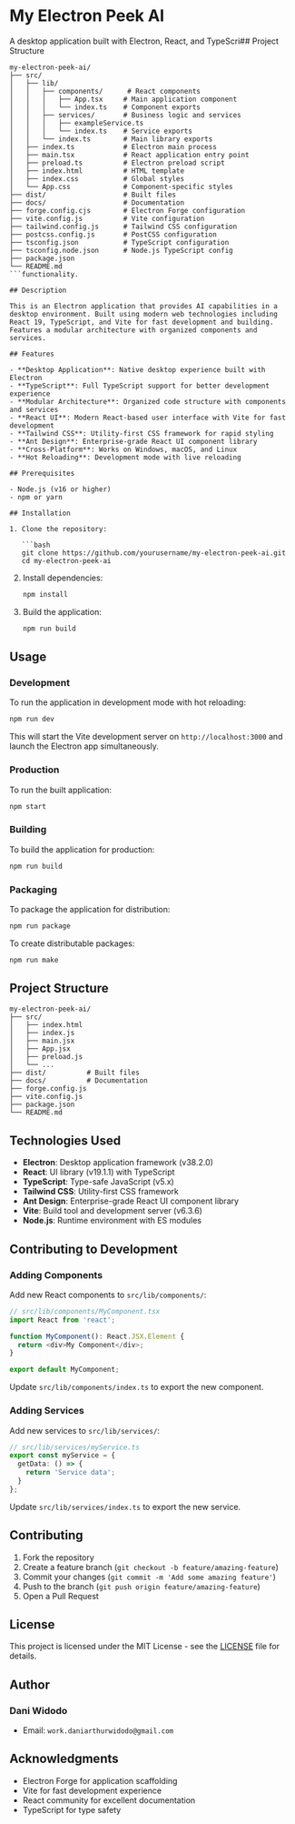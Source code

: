 # My Electron Peek AI

A desktop application built with Electron, React, and TypeScri## Project Structure

```text
my-electron-peek-ai/
├── src/
│   ├── lib/
│   │   ├── components/      # React components
│   │   │   ├── App.tsx     # Main application component
│   │   │   └── index.ts    # Component exports
│   │   ├── services/       # Business logic and services
│   │   │   ├── exampleService.ts
│   │   │   └── index.ts    # Service exports
│   │   └── index.ts        # Main library exports
│   ├── index.ts            # Electron main process
│   ├── main.tsx            # React application entry point
│   ├── preload.ts          # Electron preload script
│   ├── index.html          # HTML template
│   ├── index.css           # Global styles
│   └── App.css             # Component-specific styles
├── dist/                   # Built files
├── docs/                   # Documentation
├── forge.config.cjs        # Electron Forge configuration
├── vite.config.js          # Vite configuration
├── tailwind.config.js      # Tailwind CSS configuration
├── postcss.config.js       # PostCSS configuration
├── tsconfig.json           # TypeScript configuration
├── tsconfig.node.json      # Node.js TypeScript config
├── package.json
└── README.md
```functionality.

## Description

This is an Electron application that provides AI capabilities in a desktop environment. Built using modern web technologies including React 19, TypeScript, and Vite for fast development and building. Features a modular architecture with organized components and services.

## Features

- **Desktop Application**: Native desktop experience built with Electron
- **TypeScript**: Full TypeScript support for better development experience
- **Modular Architecture**: Organized code structure with components and services
- **React UI**: Modern React-based user interface with Vite for fast development
- **Tailwind CSS**: Utility-first CSS framework for rapid styling
- **Ant Design**: Enterprise-grade React UI component library
- **Cross-Platform**: Works on Windows, macOS, and Linux
- **Hot Reloading**: Development mode with live reloading

## Prerequisites

- Node.js (v16 or higher)
- npm or yarn

## Installation

1. Clone the repository:

   ```bash
   git clone https://github.com/yourusername/my-electron-peek-ai.git
   cd my-electron-peek-ai
   ```

2. Install dependencies:

   ```bash
   npm install
   ```

3. Build the application:

   ```bash
   npm run build
   ```

## Usage

### Development

To run the application in development mode with hot reloading:

```bash
npm run dev
```

This will start the Vite development server on `http://localhost:3000` and launch the Electron app simultaneously.

### Production

To run the built application:

```bash
npm start
```

### Building

To build the application for production:

```bash
npm run build
```

### Packaging

To package the application for distribution:

```bash
npm run package
```

To create distributable packages:

```bash
npm run make
```

## Project Structure

```text
my-electron-peek-ai/
├── src/
│   ├── index.html
│   ├── index.js
│   ├── main.jsx
│   ├── App.jsx
│   ├── preload.js
│   └── ...
├── dist/          # Built files
├── docs/          # Documentation
├── forge.config.js
├── vite.config.js
├── package.json
└── README.md
```

## Technologies Used

- **Electron**: Desktop application framework (v38.2.0)
- **React**: UI library (v19.1.1) with TypeScript
- **TypeScript**: Type-safe JavaScript (v5.x)
- **Tailwind CSS**: Utility-first CSS framework
- **Ant Design**: Enterprise-grade React UI component library
- **Vite**: Build tool and development server (v6.3.6)
- **Node.js**: Runtime environment with ES modules

## Contributing to Development

### Adding Components

Add new React components to `src/lib/components/`:

```typescript
// src/lib/components/MyComponent.tsx
import React from 'react';

function MyComponent(): React.JSX.Element {
  return <div>My Component</div>;
}

export default MyComponent;
```

Update `src/lib/components/index.ts` to export the new component.

### Adding Services

Add new services to `src/lib/services/`:

```typescript
// src/lib/services/myService.ts
export const myService = {
  getData: () => {
    return 'Service data';
  }
};
```

Update `src/lib/services/index.ts` to export the new service.

## Contributing

1. Fork the repository
2. Create a feature branch (`git checkout -b feature/amazing-feature`)
3. Commit your changes (`git commit -m 'Add some amazing feature'`)
4. Push to the branch (`git push origin feature/amazing-feature`)
5. Open a Pull Request

## License

This project is licensed under the MIT License - see the [LICENSE](LICENSE) file for details.

## Author

### Dani Widodo

- Email: `work.daniarthurwidodo@gmail.com`

## Acknowledgments

- Electron Forge for application scaffolding
- Vite for fast development experience
- React community for excellent documentation
- TypeScript for type safety
